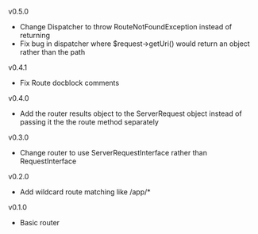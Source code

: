 


v0.5.0

- Change Dispatcher to throw RouteNotFoundException instead of returning 
- Fix bug in dispatcher where $request->getUri() would return an object rather than the path

v0.4.1

- Fix Route docblock comments

v0.4.0

- Add the router results object to the ServerRequest object instead of passing it the the route method separately

v0.3.0

- Change router to use ServerRequestInterface rather than RequestInterface

v0.2.0

- Add wildcard route matching like /app/*

v0.1.0

- Basic router

